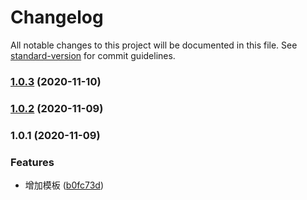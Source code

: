 # Changelog

All notable changes to this project will be documented in this file. See [standard-version](https://github.com/conventional-changelog/standard-version) for commit guidelines.

### [1.0.3](https://github.com/tomieric/create-soda-app/compare/v1.0.2...v1.0.3) (2020-11-10)

### [1.0.2](https://github.com/tomieric/create-nice-app/compare/v1.0.1...v1.0.2) (2020-11-09)

### 1.0.1 (2020-11-09)


### Features

* 增加模板 ([b0fc73d](https://github.com/tomieric/create-nice-app/commit/b0fc73d838e554ddf1e71df75f0cada5a1ee71e8))
